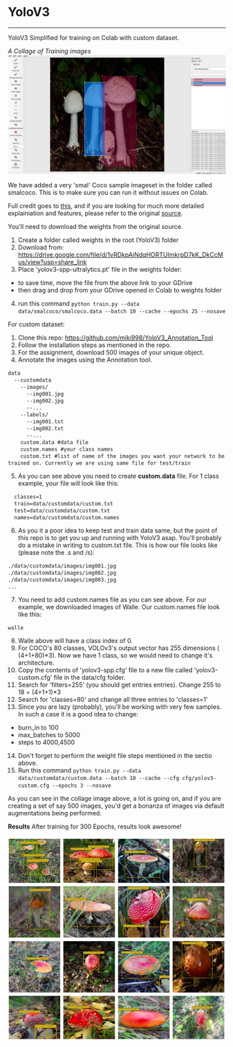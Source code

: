 # YoloV3
________
YoloV3 Simplified for training on Colab with custom dataset. 

_A Collage of Training images_
![Data Samples](output/annotation.png)


We have added a very 'smal' Coco sample imageset in the folder called smalcoco. This is to make sure you can run it without issues on Colab.

Full credit goes to [this](https://github.com/ultralytics/yolov3), and if you are looking for much more detailed explainiation and features, please refer to the original [source](https://github.com/ultralytics/yolov3). 

You'll need to download the weights from the original source. 
1. Create a folder called weights in the root (YoloV3) folder
2. Download from: https://drive.google.com/file/d/1vRDkpAiNdqHORTUImkrpD7kK_DkCcMus/view?usp=share_link
3. Place 'yolov3-spp-ultralytics.pt' file in the weights folder:
  * to save time, move the file from the above link to your GDrive
  * then drag and drop from your GDrive opened in Colab to weights folder
4. run this command
`python train.py --data data/smalcoco/smalcoco.data --batch 10 --cache --epochs 25 --nosave`

For custom dataset:
1. Clone this repo: https://github.com/miki998/YoloV3_Annotation_Tool
2. Follow the installation steps as mentioned in the repo. 
3. For the assignment, download 500 images of your unique object. 
4. Annotate the images using the Annotation tool. 
```
data
  --customdata
    --images/
      --img001.jpg
      --img002.jpg
      --...
    --labels/
      --img001.txt
      --img002.txt
      --...
    custom.data #data file
    custom.names #your class names
    custom.txt #list of name of the images you want your network to be trained on. Currently we are using same file for test/train
```
5. As you can see above you need to create **custom.data** file. For 1 class example, your file will look like this:
```
  classes=1
  train=data/customdata/custom.txt
  test=data/customdata/custom.txt 
  names=data/customdata/custom.names
```
6. As you it a poor idea to keep test and train data same, but the point of this repo is to get you up and running with YoloV3 asap. You'll probably do a mistake in writing to custom.txt file. This is how our file looks like (please note the .s and /s):
```
./data/customdata/images/img001.jpg
./data/customdata/images/img002.jpg
./data/customdata/images/img003.jpg
...
```
7. You need to add custom.names file as you can see above. For our example, we downloaded images of Walle. Our custom.names file look like this:
```
walle
```
8. Walle above will have a class index of 0. 
9. For COCO's 80 classes, VOLOv3's output vector has 255 dimensions ( (4+1+80)*3). Now we have 1 class, so we would need to change it's architecture.
10. Copy the contents of 'yolov3-spp.cfg' file to a new file called 'yolov3-custom.cfg' file in the data/cfg folder. 
11. Search for 'filters=255' (you should get entries entries). Change 255 to 18 = (4+1+1)*3
12. Search for 'classes=80' and change all three entries to 'classes=1'
13. Since you are lazy (probably), you'll be working with very few samples. In such a case it is a good idea to change:
  * burn_in to 100
  * max_batches to 5000
  * steps to 4000,4500
14. Don't forget to perform the weight file steps mentioned in the sectio above. 
15. Run this command `python train.py --data data/customdata/custom.data --batch 10 --cache --cfg cfg/yolov3-custom.cfg --epochs 3 --nosave`

As you can see in the collage image above, a lot is going on, and if you are creating a set of say 500 images, you'd get a bonanza of images via default augmentations being performed. 


**Results**
After training for 300 Epochs, results look awesome!

![Data Samples](output/final.png)
